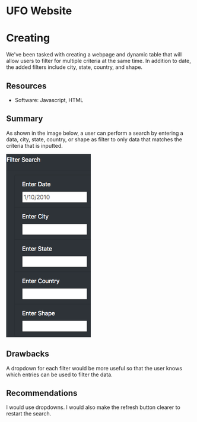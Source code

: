 # UFO Website

# Creating 
We've been tasked with creating a webpage and dynamic table that will allow users to filter for multiple criteria at the same time.  In addition to date, the added filters include city, state, country, and shape.  

## Resources
- Software: Javascript, HTML

## Summary
As shown in the image below, a user can perform a search by entering a data, city, state, country, or shape as filter to only data that matches the criteria that is inputted. 

![png](filter.png)

## Drawbacks
A dropdown for each filter would be more useful so that the user knows which entries can be used to filter the data.

## Recommendations

I would use dropdowns.  I would also make the refresh button clearer to restart the search.   


